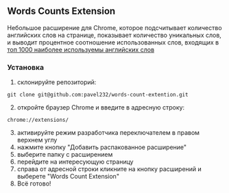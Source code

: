 ## Words Counts Extension

Небольшое расширение для Chrome, которое подсчитывает количество английских слов на странице, показывает количество уникальных слов, и выводит процентное соотношение использованных слов, входящих в [топ 1000 наиболее используемы английских слов](https://www.espressoenglish.net/1000-most-common-words-in-english/)

### Установка
1. склонируйте репозиторий:
```
git clone git@github.com:pavel232/words-count-extention.git
```
2. откройте браузер Chrome и введите в адресную строку:
```
chrome://extensions/
```
3. активируйте режим разработчика переключателем в правом верхнем углу
4. нажмите кнопку "Добавить распакованное расширение"
5. выберите папку с расширением
6. перейдите на интересующую страницу
7. справа от адресной строки кликните на кнопку расширений и выберете "Words Count Extension"
8. Всё готово!